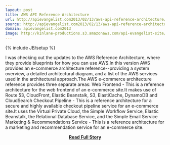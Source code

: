 ```yaml
---
layout: post
title: AWS API Reference Architecture
url: http://apievangelist.com2013/02/13/aws-api-reference-architecture/
source: http://apievangelist.com2013/02/13/aws-api-reference-architecture/
domain: apievangelist.com2013
image: http://kinlane-productions.s3.amazonaws.com/api-evangelist-site/blog/aws-ecommerce-reference-architecture.png
---
```

{% include JB/setup %}<p>I was checking out the updates to the AWS Reference Architecture, where they provide blueprints for how you can use AWS.In this version AWS provides an e-commerce architecture reference--providing a system overview, a detailed architectural diagram, and a list of the AWS services used in the architectural approach.The AWS e-commerce architecture reference provides three separate areas: Web Frontend - This is a reference architecture for the web frontend of an e-commerce site.It makes use of Route 53, CloudFront, Elastic Beanstalk, S3, ElastiCache, DynamoDB and CloudSearch Checkout Pipeline - This is a reference architecture for a secure and highly available checkout pipeline service for an e-commerce site.It uses the Virtual Private Cloud, the Simple Workflow Service, Elastic Beanstalk, the Relational Database Service, and the Simple Email Service Marketing &amp; Recommendations Service - This is a reference architecture for a marketing and recommendation service for an e-commerce site.</p>
<center><p><a href="http://apievangelist.com2013/02/13/aws-api-reference-architecture/" style='padding:25px; font-sze:18px; font-weight: bold;'>Read Full Story</a></p></center>
